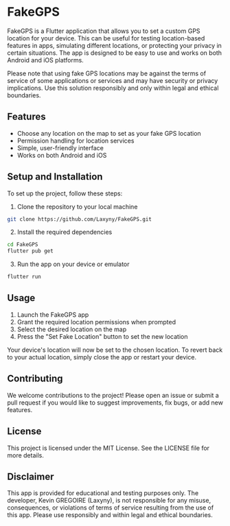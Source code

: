 # FakeGPS

FakeGPS is a Flutter application that allows you to set a custom GPS location for your device. This can be useful for testing location-based features in apps, simulating different locations, or protecting your privacy in certain situations. The app is designed to be easy to use and works on both Android and iOS platforms.

Please note that using fake GPS locations may be against the terms of service of some applications or services and may have security or privacy implications. Use this solution responsibly and only within legal and ethical boundaries.

## Features

- Choose any location on the map to set as your fake GPS location
- Permission handling for location services
- Simple, user-friendly interface
- Works on both Android and iOS

## Setup and Installation

To set up the project, follow these steps:

1. Clone the repository to your local machine
```bash
git clone https://github.com/Laxyny/FakeGPS.git
```



2. Install the required dependencies
```bash
cd FakeGPS
flutter pub get
```



3. Run the app on your device or emulator
```bash
flutter run
```



## Usage

1. Launch the FakeGPS app
2. Grant the required location permissions when prompted
3. Select the desired location on the map
4. Press the "Set Fake Location" button to set the new location

Your device's location will now be set to the chosen location. 
To revert back to your actual location, simply close the app or restart your device.

## Contributing

We welcome contributions to the project! Please open an issue or submit a pull request if you would like to suggest improvements, fix bugs, or add new features.

## License

This project is licensed under the MIT License. See the LICENSE file for more details.

## Disclaimer

This app is provided for educational and testing purposes only. The developer, Kevin GREGOIRE (Laxyny), is not responsible for any misuse, consequences, or violations of terms of service resulting from the use of this app. Please use responsibly and within legal and ethical boundaries.
